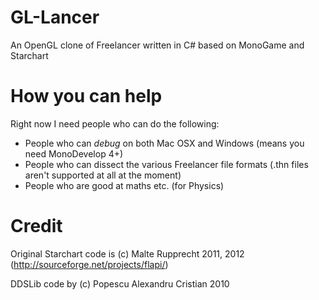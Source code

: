GL-Lancer
=========

An OpenGL clone of Freelancer written in C# based on MonoGame and Starchart

How you can help
=========
Right now I need people who can do the following:
* People who can _debug_ on both Mac OSX and Windows (means you need MonoDevelop 4+)
* People who can dissect the various Freelancer file formats (.thn files aren't supported at all at the moment)
* People who are good at maths etc. (for Physics)

Credit
=========

Original Starchart code is (c) Malte Rupprecht  2011, 2012 (http://sourceforge.net/projects/flapi/)

DDSLib code by (c) Popescu Alexandru Cristian 2010
